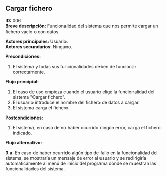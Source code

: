## Cargar fichero

**ID:** 006  
**Breve descripción:** Funcionalidad del sistema que nos permite cargar un fichero vacío o con datos.  


**Actores principales:** Usuario.  
**Actores secundarios:** Ninguno.  

**Precondiciones:**  

1. El sistema y todas sus funcionalidades deben de funcionar correctamente.  



**Flujo principial:**  

1. El caso de uso empieza cuando el usuario elige la funcionalidad del sistema "Cargar fichero".  
2. El usuario introduce el nombre del fichero de datos a cargar.  
3. El sistema carga el fichero.  


**Postcondiciones:**  

1. El sistema, en caso de no haber ocurrido ningún error, carga el fichero indicado.  


**Flujo alternativo:**  

**3.a.** En caso de haber ocurrido algún tipo de fallo en la funcionalidad del sistema, se mostraría un mensaje de error al usuario y se redirigiría automáticamente al menú de inicio del programa donde se muestran las funcionalidades del sistema.
